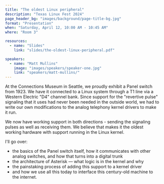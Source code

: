 ```yaml
---
title: "The oldest Linux peripheral"
description: "Texas Linux Fest 2024"
page_header_bg: "images/background/page-title-bg.jpg"
format: "Presentation"
when: "Saturday, April 12, 10:00 AM - 10:45 AM"
where: "Room 3"

resources:
  - name: "Slides"
    link: "slides/the-oldest-linux-peripheral.pdf"

speakers:
  - name: "Matt Mullins"
    image: "images/speakers/speaker-one.jpg"
    link: "speakers/matt-mullins/"
---
```


At the Connections Museum in Seattle, we proudly exhibit a Panel switch from
1923. We have it connected to a Linux system through a T1 line via a Western
Electric "D4" channel bank. Since support for the "revertive pulse" signaling
that it uses had never been needed in the outside world, we had to write our
own modifications to the analog telephony kernel drivers to make it run.

We now have working support in both directions - sending the signaling pulses
as well as receiving them. We believe that makes it the oldest working hardware
with support running in the Linux kernel.

I'll go over:

* the basics of the Panel switch itself, how it communicates with other analog
  switches, and how that turns into a digital trunk
* the architecture of Asterisk — what logic is in the kernel and why
* the painstaking process of adding this support to a kernel driver
* and how we use all this today to interface this century-old machine to the
  internet.
